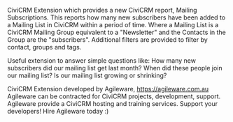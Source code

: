 CiviCRM Extension which provides a new CiviCRM report, Mailing Subscriptions. This reports how many new subscribers have been added to a Mailing List in CiviCRM within a period of time. Where a Mailing List is a CiviCRM Mailing Group equivalent to a "Newsletter" and the Contacts in the Group are the "subscribers". Additional filters are provided to filter by contact, groups and tags.

Useful extension to answer simple questions like:
How many new subscribers did our mailing list get last month?
When did these people join our mailing list?
Is our mailing list growing or shrinking?

CiviCRM Extension developed by Agileware, https://agileware.com.au
Agileware can be contracted for CiviCRM projects, development, support. Agileware provide a CiviCRM hosting and training services. Support your developers! Hire Agileware today :)

